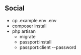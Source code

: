 ## Social

- cp .example.env .env
- composer install
- php artisan 
    - migrate
    - passport:install
    - passport:client --password

